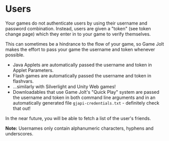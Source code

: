 # Users

Your games do not authenticate users by using their username and password combination. Instead, users are given a "token" (see token change page) which they enter in to your game to verify themselves.

This can sometimes be a hindrance to the flow of your game, so Game Jolt makes the effort to pass your game the username and token whenever possible.

- Java Applets are automatically passed the username and token in Applet Parameters.
- Flash games are automatically passed the username and token in flashvars.
- ...similarly with Silverlight and Unity Web games!
- Downloadables that use Game Jolt's "Quick Play" system are passed the username and token in both command line arguments and in an automatically generated file `gjapi-credentials.txt` - definitely check that out!

In the near future, you will be able to fetch a list of the user's friends.

**Note:** Usernames only contain alphanumeric characters, hyphens and underscores.